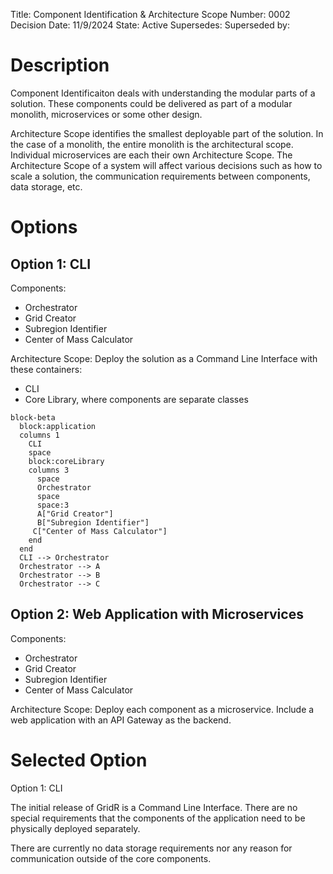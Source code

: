 Title: Component Identification & Architecture Scope
Number: 0002
Decision Date: 11/9/2024
State: Active
Supersedes: 
Superseded by:

# Description

Component Identificaiton deals with understanding the modular parts of a solution. These components could be delivered as part of a modular monolith, microservices or some other design.

Architecture Scope identifies the smallest deployable part of the solution. In the case of a monolith, the entire monolith is the architectural scope. Individual microservices are each their own Architecture Scope. The Architecture Scope of a system will affect various decisions such as how to scale a solution, the communication requirements between components, data storage, etc.

# Options

## Option 1: CLI

Components:
- Orchestrator
- Grid Creator
- Subregion Identifier
- Center of Mass Calculator

Architecture Scope: Deploy the solution as a Command Line Interface with these containers:
- CLI
- Core Library, where components are separate classes

```mermaid
block-beta
  block:application
  columns 1
    CLI
    space
    block:coreLibrary
    columns 3
      space
      Orchestrator
      space
      space:3
      A["Grid Creator"]
      B["Subregion Identifier"]
     C["Center of Mass Calculator"]
    end
  end
  CLI --> Orchestrator
  Orchestrator --> A
  Orchestrator --> B
  Orchestrator --> C
```

## Option 2: Web Application with Microservices

Components:
- Orchestrator
- Grid Creator
- Subregion Identifier
- Center of Mass Calculator

Architecture Scope: Deploy each component as a microservice. Include a web application with an API Gateway as the backend.

# Selected Option

Option 1: CLI

The initial release of GridR is a Command Line Interface. There are no special requirements that the components of the application need to be physically deployed separately.

There are currently no data storage requirements nor any reason for communication outside of the core components.